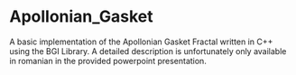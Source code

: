 # Apollonian_Gasket
A basic implementation of the Apollonian Gasket Fractal written in C++ using the BGI Library.
A detailed description is unfortunately only available in romanian in the provided powerpoint presentation.
